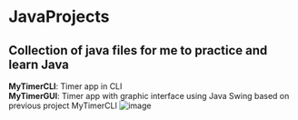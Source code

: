 # JavaProjects
<h2>Collection of java files for me to practice and learn Java </h2>

<b>MyTimerCLI</b>: Timer app in CLI
</br>
<b>MyTimerGUI</b>: Timer app with graphic interface using Java Swing based on previous project MyTimerCLI
![image](https://user-images.githubusercontent.com/56622131/141975297-8eba1f42-c143-4f9b-98f2-25da415101d4.png)
